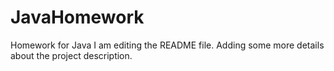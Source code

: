 # JavaHomework
Homework for Java
I am editing the README file. Adding some more details about the project description.

